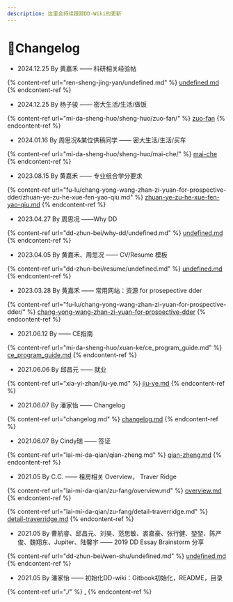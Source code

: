 ```yaml
---
description: 这里会持续跟踪DD-Wiki的更新
---
```


# 🌟Changelog

* 2024.12.25 By 黄嘉禾 —— 科研相关经验帖

{% content-ref url="ren-sheng-jing-yan/undefined.md" %}
[undefined.md](ren-sheng-jing-yan/undefined.md)
{% endcontent-ref %}

* 2024.12.25 By 杨子骏 —— 密大生活/生活/做饭

{% content-ref url="mi-da-sheng-huo/sheng-huo/zuo-fan/" %}
[zuo-fan](mi-da-sheng-huo/sheng-huo/zuo-fan/)
{% endcontent-ref %}

* 2024.01.16 By 周思况&某位供稿同学 —— 密大生活/生活/买车

{% content-ref url="mi-da-sheng-huo/sheng-huo/mai-che/" %}
[mai-che](mi-da-sheng-huo/sheng-huo/mai-che/)
{% endcontent-ref %}

* 2023.08.15 By 黄嘉禾 —— 专业组合学分要求

{% content-ref url="fu-lu/chang-yong-wang-zhan-zi-yuan-for-prospective-dder/zhuan-ye-zu-he-xue-fen-yao-qiu.md" %}
[zhuan-ye-zu-he-xue-fen-yao-qiu.md](fu-lu/chang-yong-wang-zhan-zi-yuan-for-prospective-dder/zhuan-ye-zu-he-xue-fen-yao-qiu.md)
{% endcontent-ref %}

* 2023.04.27 By 周思况 ——Why DD

{% content-ref url="dd-zhun-bei/why-dd/undefined.md" %}
[undefined.md](dd-zhun-bei/why-dd/undefined.md)
{% endcontent-ref %}

* 2023.04.05 By 黄嘉禾、周思况 —— CV/Resume 模板

{% content-ref url="dd-zhun-bei/resume/undefined.md" %}
[undefined.md](dd-zhun-bei/resume/undefined.md)
{% endcontent-ref %}

* 2023.03.28 By 黄嘉禾 —— 常用网站：资源 for prosepective dder

{% content-ref url="fu-lu/chang-yong-wang-zhan-zi-yuan-for-prospective-dder/" %}
[chang-yong-wang-zhan-zi-yuan-for-prospective-dder](fu-lu/chang-yong-wang-zhan-zi-yuan-for-prospective-dder/)
{% endcontent-ref %}

* 2021.06.12 By      —— CE指南

{% content-ref url="mi-da-sheng-huo/xuan-ke/ce_program_guide.md" %}
[ce\_program\_guide.md](mi-da-sheng-huo/xuan-ke/ce_program_guide.md)
{% endcontent-ref %}

* 2021.06.06 By 邱昌元 —— 就业

{% content-ref url="xia-yi-zhan/jiu-ye.md" %}
[jiu-ye.md](xia-yi-zhan/jiu-ye.md)
{% endcontent-ref %}

* 2021.06.07 By 潘家怡 —— Changelog

{% content-ref url="changelog.md" %}
[changelog.md](changelog.md)
{% endcontent-ref %}

* 2021.06.07 By Cindy瑞 —— 签证

{% content-ref url="lai-mi-da-qian/qian-zheng.md" %}
[qian-zheng.md](lai-mi-da-qian/qian-zheng.md)
{% endcontent-ref %}

* 2021.05 By  C.C. —— 租房相关 Overview， Traver Ridge

{% content-ref url="lai-mi-da-qian/zu-fang/overview.md" %}
[overview.md](lai-mi-da-qian/zu-fang/overview.md)
{% endcontent-ref %}

{% content-ref url="lai-mi-da-qian/zu-fang/detail-traverridge.md" %}
[detail-traverridge.md](lai-mi-da-qian/zu-fang/detail-traverridge.md)
{% endcontent-ref %}

* 2021.05 By  曹航睿、邱昌元、刘昊、范思敏、裘嘉豪、张行健、堃堃、陈严俊、魏翔东、Jupiter、陆馨宇 —— 2019 DD Essay Brainstorm 分享

{% content-ref url="dd-zhun-bei/wen-shu/undefined.md" %}
[undefined.md](dd-zhun-bei/wen-shu/undefined.md)
{% endcontent-ref %}

* 2021.05 By 潘家怡  —— 初始化DD-wiki：Gitbook初始化，README，目录

{% content-ref url="./" %}
[.](./)
{% endcontent-ref %}
